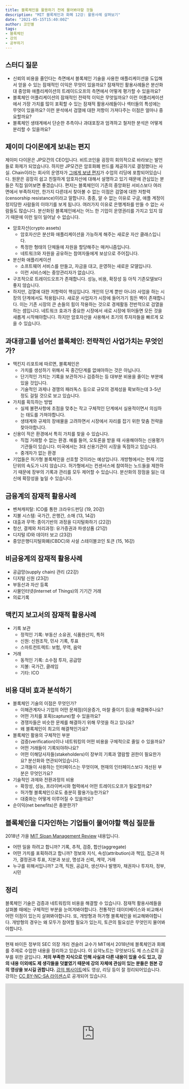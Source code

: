 ```yaml
---
title: 블록체인을 활용하기 전에 물어봐야할 것들
description: "MIT 블록체인과 화폐 12강: 활용사례 살펴보기"
date: "2021-05-15T15:40:00Z"
author: 코인별
tags: 
- 블록체인
- 강의
- 공부하기
---
```


## 스터디 질문
- 신뢰의 비용을 줄인다는 측면에서 블록체인 기술을 사용한 애플리케이션을 도입해서 얻을 수 있는 잠재적인 이익은 무엇이 있을까요? 잠재적인 활용사례들은 분산화 대 중앙화 애플리케이션의 트레이드오프의 측면에서 어떻게 평가할 수 있을까요?
- 블록체인 어플리케이션의 잠재적인 전략적 이익은 무엇일까요? 이런 어플리케이션에서 가장 가치를 많이 포획할 수 있는 잠재적 활용사례들이나 섹터들의 특성에는 무엇이 있을까요? 이런 분석에서 검열에 대한 저항이 가져다주는 이점은 얼마나 중요할까요?
- 블록체인 생태계에서 단순한 추측이나 과대포장과 엄격하고 철저한 분석은 어떻게 분리할 수 있을까요?

## 제이미 다이몬에게 보내는 편지
제이미 다이몬은 JP모건의 CEO입니다. 비트코인을 굉장히 회의적으로 바라보는 발언들로 화제가 되었습니다. 하지만 JP모건은 암호화폐 펀드를 제공하기로 결정했다는 사실. Chain이라는 회사의 운영자가 [그에게 보낸 편지](http://www.ceresaig.com/wp-content/uploads/2017/11/A-Letter-to-JP-Morgan-Jamie-Dimon-%E2%80%93-Block-Chain-Crypto-FX.pdf)가 수업의 리딩에 포함되어있습니다. 원문은 굉장히 쉽고 친절하게 암호자산에 대해서 설명하고 있기 때문에 관심있는 분들은 직접 읽어보면 좋겠습니다. 편지는 블록체인이 기존의 중앙화된 서비스보다 여러 면에서 부족하지만, 한가지 다른데서 찾아볼 수 없는 이점은 검열에 대한 저항력(censorship resistance)이라고 말합니다. 종종, 알 수 없는 이유로 구글, 애플 계정이 정지당한 사람들의 이야기를 보게 됩니다. 여러가지 이유로 은행계좌를 만들 수 없는 사람들도 많습니다. 분산화된 블록체인에서는 어느 한 기업이 운영권리를 가지고 있지 않기 때문에 이런 일이 일어날 수 없습니다.

- 암호자산(crypto assets)
  - 암호자산은 분산화 애플리케이션을 가능하게 해주는 새로운 자산 클래스입니다.
  - 특정한 형태의 단체들에 자원을 할당해주는 매커니즘입니다.
  - 네트워크와 자원을 공유하는 참여자들에게 보상으로 주어집니다.
- 분산화 애플리케이션
  - 소프트웨어 서비스를 만들고, 자금을 대고, 운영하는 새로운 모델입니다.
  - 이런 서비스에는 중앙관리자가 없습니다.
- 구조적으로 트레이드오프가 존재합니다. 성능, 비용, 확장성 등 아직 기존모델보다 좋지 않습니다.
- 하지만, 검열에 대한 저항력이 핵심입니다. 개인의 단계 뿐만 아니라 사업을 하는 시장의 단계에서도 적용됩니다. 새로운 사업자가 시장에 들어가기 힘든 벽이 존재합니다. 이는 기존 시장의 큰 손들의 힘이 작용하는 것으로 경제활동 전반적으로 검열을 하는 셈입니다. 네트워크 효과가 중요한 시장에서 새로 시장에 뛰어들면 모든 것을 새롭게 시작해야합니다. 하지만 암호자산을 사용해서 초기의 투자자들을 빠르게 모을 수 있습니다.

## 과대광고를 넘어선 블록체인: 전략적인 사업가치는 무엇인가?
- 맥킨지 리포트에 따르면, 블록체인은
  - 가치를 생성하기 위해서 꼭 중간단계를 없애야하는 것은 아닙니다.
  - 단기적인 가치는 기록을 보관하거나 검증하는 등 대부분 비용을 줄이는 부분에 있을 것입니다.
  - 기술적인 과제나 경쟁의 패러독스 등으로 규모의 경제성을 확보하는데 3-5년 정도 걸릴 것으로 보고 있습니다.
- 가치를 획득하는 방법
  - 실제 불편사항에 초점을 맞추는 작고 구체적인 단계에서 실용적이면서 의심하는 태도를 가져야합니다.
  - 생태계와 규제의 장애물을 고려하면서 시장에서 자리를 잡기 위한 맞춤 전략을 찾아야합니다.
- 신용이 적은 환경에서 특히 가치를 찾을 수 있습니다. 
  - 직접 거래할 수 없는 환경. 예를 들어, 오토론을 받을 때 사용해야하는 신용평가기관들이 있습니다. 미국에서는 3대 신용기관이 시장을 독점하고 있습니다.
  - 중개자가 없는 환경
- 기업들은 허가형 블록체인을 선호할 것이라는 예상입니다. 개방형에서는 현재 기업단위의 속도가 나지 않습니다. 허가형에서는 컨센서스에 참여하는 노드들을 제한하기 때문에 장부의 기록과 관리를 모두 제어할 수 있습니다. 분산화의 장점을 잃는 대신에 확장성을 높일 수 있습니다.

## 금융계의 잠재적 활용사례
- 벤쳐캐피탈: ICO를 통한 크라우드펀딩 (19, 20강)
- 지불 시스템: 국가간, 은행간, 소매 (13, 14강)
- 대출과 무역: 종이기반의 과정을 디지털화하기 (22강)
- 청산, 결제와 처리과정: 유가증권과 파생상품 (21강)
- 디지털 ID와 데이터 보고 (23강)
- 중앙은행디지털화폐(CBDC)와 사설 스테이블코인 토큰 (15, 16강)

## 비금융계의 잠재적 활용사례
- 공급망(supply chain) 관리 (22강)
- 디지털 신원 (23강)
- 부동산과 자산 등록
- 사물인터넷(Internet of Things)의 기기간 거래
- 의료기록

## 맥킨지 보고서의 잠재적 활용사례
- 기록 보관
  - 정적인 기록: 부동산 소유권, 식품원산지, 특허
  - 신원: 신원조작, 민사 기록, 투표
  - 스마트컨트렉트: 보험, 무역, 음악
- 거래
  - 동적인 기록: 소수점 투자, 공급망
  - 지불: 국가간, 클레임
  - 기타: ICO

## 비용 대비 효과 분석하기
- 블록체인 기술의 이점은 무엇인가?
  - 이해관계자나 기업의 어떤 문제점(이윤증가, 마찰 줄이기 등)을 해결해주나요?
  - 어떤 가치를 포획(capture)할 수 있을까요?
  - 경쟁자들은 비슷한 문제를 해결하기 위해 무엇을 하고 있나요?
  - 왜 블록체인이 최고의 해결책인가요?
- 블록체인 활용의 구체적인 부분
  - 검증(verification)이나 네트워킹의 어떤 비용을 구체적으로 줄일 수 있을까요?
  - 어떤 거래들이 기록되야하나요? 
  - 어떤 이해당사자들(stakeholders)이 장부의 기록과 열람할 권한이 필요한가요? 분산화와 연관되어있습니다.
  - 고객들이 사용하는 인터페이스는 무엇이며, 현재의 인터페이스보다 개선된 부분은 무엇인가요?
- 기술적인 과제와 전환과정의 비용
  - 확장성, 성능, 프라이버시와 협력에서 어떤 트레이드오프가 필요할까요?
  - 허가형 블록체인으로도 충분히 활용가능한가요?
  - 대중화는 어떻게 이루어질 수 있을까요?
- 순이익(net benefits)은 충분한가?

## 블록체인을 디자인하는 기업들이 물어야할 핵심 질문들
2018년 가을 [MIT Sloan Management Review](https://sloanreview.mit.edu/article/what-problems-will-you-solve-with-blockchain/) 내용입니다.

- 어떤 일을 하려고 합니까? 기록, 추적, 검증, 합산(aggregate)
- 어떤 가치를 포획하려고 합니까? 정보와 지식, 속성(attribution)과 책임, 접근과 허가, 결정권과 투표, 지분과 보상, 명성과 신뢰, 계약, 거래
- 누구를 위해서입니까? 고객, 직원, 공급자, 생산자나 발행자, 채권자나 투자자, 정부, 시민

## 정리
블록체인 기술은 검증과 네트워킹의 비용을 해결할 수 있습니다. 잠재적 활용사례들을 살펴볼 때에는 구체적인 부분을 눈여겨봐야합니다. 전통적인 데이터베이스와 비교해서 어떤 이점이 있는지 살펴봐야합니다. 또, 개방형과 허가형 블록체인을 비교해봐야합니다. 개방형의 경우는 왜 모두가 참여할 필요가 있는지, 토큰의 필요성은 무엇인지 물어봐야합니다.

---
현재 바이든 정부의 SEC 의장 개리 겐슬러 교수가 MIT에서 2018년에 블록체인과 화폐를 주제로 수업한 내용을 정리하고 있습니다. 이 요약노트는 무엇보다도 제 스스로의 공부를 위한 글입니다. **저의 부족한 지식으로 인해 사실과 다른 내용이 있을 수도 있고, 강의 내용 이외에도 제 생각들을 덧붙였기 때문에 강의 자체에 관심이 있는 분들은 원본 강의 영상을 보시길 권합니다.** [강의 웹사이트](https://ocw.mit.edu/courses/sloan-school-of-management/15-s12-blockchain-and-money-fall-2018/video-lectures/)에도 영상, 리딩 등이 잘 정리되어있습니다. 강의는 [CC BY-NC-SA 라이센스](https://creativecommons.org/licenses/by-nc-sa/4.0/)로 공개되어 있습니다.

<iframe width="560" height="315" src="https://www.youtube.com/embed/ObGYNQLG3us" title="YouTube video player" frameborder="0" allow="accelerometer; autoplay; clipboard-write; encrypted-media; gyroscope; picture-in-picture" allowfullscreen></iframe>